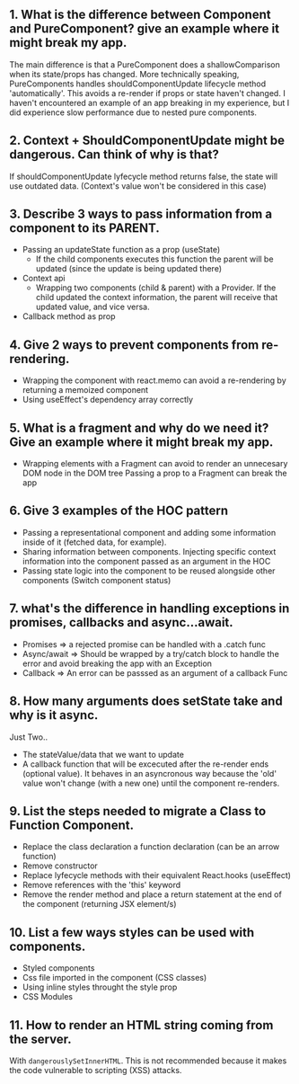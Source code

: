 ## 1. What is the difference between Component and PureComponent? give an example where it might break my app.
The main difference is that a PureComponent does a shallowComparison when its state/props has changed.
More technically speaking, PureComponents handles shouldComponentUpdate lifecycle method 'automatically'. This avoids a re-render if props or state haven't changed.
I haven't encountered an example of an app breaking in my experience, but I did experience slow performance due to nested pure components.

## 2. Context + ShouldComponentUpdate might be dangerous. Can think of why is that?
If shouldComponentUpdate lyfecycle method returns false, the state will use outdated data. (Context's value won't be considered in this case)

## 3. Describe 3 ways to pass information from a component to its PARENT.
 * Passing an updateState function as a prop (useState)
   - If the child components executes this function the parent will be updated (since the update is being updated there)
 * Context api
   - Wrapping two components (child & parent) with a Provider. If the child updated the context information, the parent will receive that updated value, and vice versa.
 * Callback method as prop

## 4. Give 2 ways to prevent components from re-rendering.
 * Wrapping the component with react.memo can avoid a re-rendering by returning a memoized component
 * Using useEffect's dependency array correctly

## 5. What is a fragment and why do we need it? Give an example where it might break my app.
 * Wrapping elements with a Fragment can avoid to render an unnecesary DOM node in the DOM tree
   Passing a prop to a Fragment can break the app

## 6. Give 3 examples of the HOC pattern
 * Passing a representational component and adding some information inside of it (fetched data, for example).
 * Sharing information between components. Injecting specific context information into the component passed as an argument in the HOC
 * Passing state logic into the component to be reused alongside other components (Switch component status)

## 7. what's the difference in handling exceptions in promises, callbacks and async...await.
 * Promises => a rejected promise can be handled with a .catch func
 * Async/await => Should be wrapped by a try/catch block to handle the error and avoid breaking the app with an Exception
 * Callback => An error can be passsed as an argument of a callback Func

## 8. How many arguments does setState take and why is it async.
 Just Two..
   * The stateValue/data that we want to update
   * A callback function that will be excecuted after the re-render ends (optional value).
   It behaves in an asyncronous way because the 'old' value won't change (with a new one) until the component re-renders.

## 9. List the steps needed to migrate a Class to Function Component.
 * Replace the class declaration a function declaration (can be an arrow function)
 * Remove constructor
 * Replace lyfecycle methods with their equivalent React.hooks (useEffect)
 * Remove references with the 'this' keyword
 * Remove the render method and place a return statement at the end of the component (returning JSX element/s)

## 10. List a few ways styles can be used with components.
 * Styled components
 * Css file imported in the component (CSS classes)
 * Using inline styles throught the style prop
 * CSS Modules

## 11. How to render an HTML string coming from the server.

With `dangerouslySetInnerHTML`. This is not recommended because it makes the code vulnerable to scripting (XSS) attacks.
